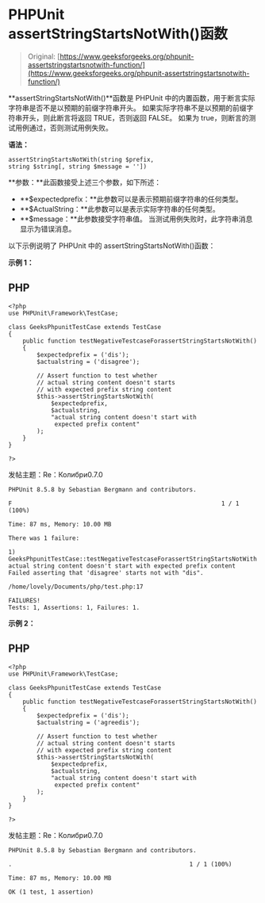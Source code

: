 # PHPUnit assertStringStartsNotWith()函数

> Original: [https://www.geeksforgeeks.org/phpunit-assertstringstartsnotwith-function/](https://www.geeksforgeeks.org/phpunit-assertstringstartsnotwith-function/)

**assertStringStartsNotWith()**函数是 PHPUnit 中的内置函数，用于断言实际字符串是否不是以预期的前缀字符串开头。 如果实际字符串不是以预期的前缀字符串开头，则此断言将返回 TRUE，否则返回 FALSE。 如果为 true，则断言的测试用例通过，否则测试用例失败。

**语法：**

```
assertStringStartsNotWith(string $prefix, 
string $string[, string $message = ''])

```

**参数：**此函数接受上述三个参数，如下所述：

*   **$expectedprefix：**此参数可以是表示预期前缀字符串的任何类型。
*   **$ActualString：**此参数可以是表示实际字符串的任何类型。
*   **$message：**此参数接受字符串值。 当测试用例失败时，此字符串消息显示为错误消息。

以下示例说明了 PHPUnit 中的 assertStringStartsNotWith()函数：

**示例 1：**

## PHP

```
<?php 
use PHPUnit\Framework\TestCase; 

class GeeksPhpunitTestCase extends TestCase 
{ 
    public function testNegativeTestcaseForassertStringStartsNotWith()
    { 
        $expectedprefix = ('dis');
        $actualstring = ('disagree');

        // Assert function to test whether 
        // actual string content doesn't starts 
        // with expected prefix string content
        $this->assertStringStartsNotWith(
            $expectedprefix,
            $actualstring, 
            "actual string content doesn't start with 
             expected prefix content"
        ); 
    } 
} 

?>
```

发帖主题：Re：Колибри0.7.0

```
PHPUnit 8.5.8 by Sebastian Bergmann and contributors.

F                                                           1 / 1 (100%)

Time: 87 ms, Memory: 10.00 MB

There was 1 failure:

1) GeeksPhpunitTestCase::testNegativeTestcaseForassertStringStartsNotWith
actual string content doesn't start with expected prefix content
Failed asserting that 'disagree' starts not with "dis".

/home/lovely/Documents/php/test.php:17

FAILURES!
Tests: 1, Assertions: 1, Failures: 1.

```

**示例 2：**

## PHP

```
<?php 
use PHPUnit\Framework\TestCase; 

class GeeksPhpunitTestCase extends TestCase 
{ 
    public function testNegativeTestcaseForassertStringStartsNotWith()
    { 
        $expectedprefix = ('dis');
        $actualstring = ('agreedis');

        // Assert function to test whether 
        // actual string content doesn't starts 
        // with expected prefix string content
        $this->assertStringStartsNotWith(
            $expectedprefix,
            $actualstring, 
            "actual string content doesn't start with
             expected prefix content"
        ); 
    } 
} 

?>
```

发帖主题：Re：Колибри0.7.0

```
PHPUnit 8.5.8 by Sebastian Bergmann and contributors.

.                                                  1 / 1 (100%)

Time: 87 ms, Memory: 10.00 MB

OK (1 test, 1 assertion)

```